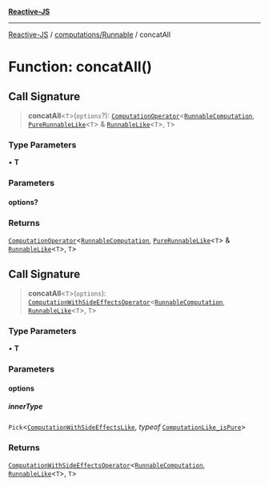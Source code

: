 [**Reactive-JS**](../../../README.md)

***

[Reactive-JS](../../../README.md) / [computations/Runnable](../README.md) / concatAll

# Function: concatAll()

## Call Signature

> **concatAll**\<`T`\>(`options`?): [`ComputationOperator`](../../type-aliases/ComputationOperator.md)\<[`RunnableComputation`](../interfaces/RunnableComputation.md), [`PureRunnableLike`](../../interfaces/PureRunnableLike.md)\<`T`\> & [`RunnableLike`](../../interfaces/RunnableLike.md)\<`T`\>, `T`\>

### Type Parameters

• **T**

### Parameters

#### options?

### Returns

[`ComputationOperator`](../../type-aliases/ComputationOperator.md)\<[`RunnableComputation`](../interfaces/RunnableComputation.md), [`PureRunnableLike`](../../interfaces/PureRunnableLike.md)\<`T`\> & [`RunnableLike`](../../interfaces/RunnableLike.md)\<`T`\>, `T`\>

## Call Signature

> **concatAll**\<`T`\>(`options`): [`ComputationWithSideEffectsOperator`](../../type-aliases/ComputationWithSideEffectsOperator.md)\<[`RunnableComputation`](../interfaces/RunnableComputation.md), [`RunnableLike`](../../interfaces/RunnableLike.md)\<`T`\>, `T`\>

### Type Parameters

• **T**

### Parameters

#### options

##### innerType

`Pick`\<[`ComputationWithSideEffectsLike`](../../interfaces/ComputationWithSideEffectsLike.md), *typeof* [`ComputationLike_isPure`](../../variables/ComputationLike_isPure.md)\>

### Returns

[`ComputationWithSideEffectsOperator`](../../type-aliases/ComputationWithSideEffectsOperator.md)\<[`RunnableComputation`](../interfaces/RunnableComputation.md), [`RunnableLike`](../../interfaces/RunnableLike.md)\<`T`\>, `T`\>
